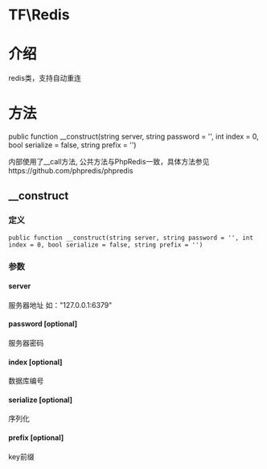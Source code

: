 # TF\Redis

# 介绍
redis类，支持自动重连

# 方法
public function __construct(string server, string password = '', int index = 0, bool serialize = false, string prefix = '')

内部使用了__call方法, 公共方法与PhpRedis一致，具体方法参见https://github.com/phpredis/phpredis

## <span id="__construct">__construct</span>
### 定义
    public function __construct(string server, string password = '', int index = 0, bool serialize = false, string prefix = '')
### 参数
#### server
服务器地址 如："127.0.0.1:6379"
#### password [optional]
服务器密码
#### index [optional]
数据库编号
#### serialize [optional]
序列化
#### prefix [optional]
key前缀

